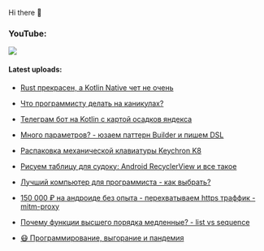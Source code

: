 Hi there 👋

### YouTube:

[![](https://img.shields.io/badge/youtube-Seems%20Nerdy-red?style=plastic&logo=youtube)](https://www.youtube.com/channel/UCA7ymlAF32Up8VKeDVv9uQw)


#### Latest uploads:

- [Rust прекрасен, а Kotlin Native чет не очень](https://www.youtube.com/watch?v=SaSvJxdPMVs)

- [Что программисту делать на каникулах?](https://www.youtube.com/watch?v=9Y4kQgl6Aos)

- [Телеграм бот на Kotlin с картой осадков яндекса](https://www.youtube.com/watch?v=VPn-Pvq2bbk)

- [Много параметров? - юзаем паттерн Builder и пишем DSL](https://www.youtube.com/watch?v=ZaE7X8olTUA)

- [Распаковка механической клавиатуры Keychron K8](https://www.youtube.com/watch?v=A0wWCLtdzSc)

- [Рисуем таблицу для судоку: Android RecyclerView и все такое](https://www.youtube.com/watch?v=_fnRrruE2do)

- [Лучший компьютер для программиста - как выбрать?](https://www.youtube.com/watch?v=nNIbMyQ7qRs)

- [150 000 ₽ на андроиде без опыта - перехватываем https траффик - mitm-proxy](https://www.youtube.com/watch?v=_F9TfVnS1l0)

- [Почему функции высшего порядка медленные? - list vs sequence](https://www.youtube.com/watch?v=5lma-1O7Dz8)

- [😷 Программирование, выгорание и пандемия](https://www.youtube.com/watch?v=IwokadQTmSU)


